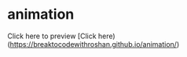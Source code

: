 # animation

Click here to preview [Click here)(https://breaktocodewithroshan.github.io/animation/)
